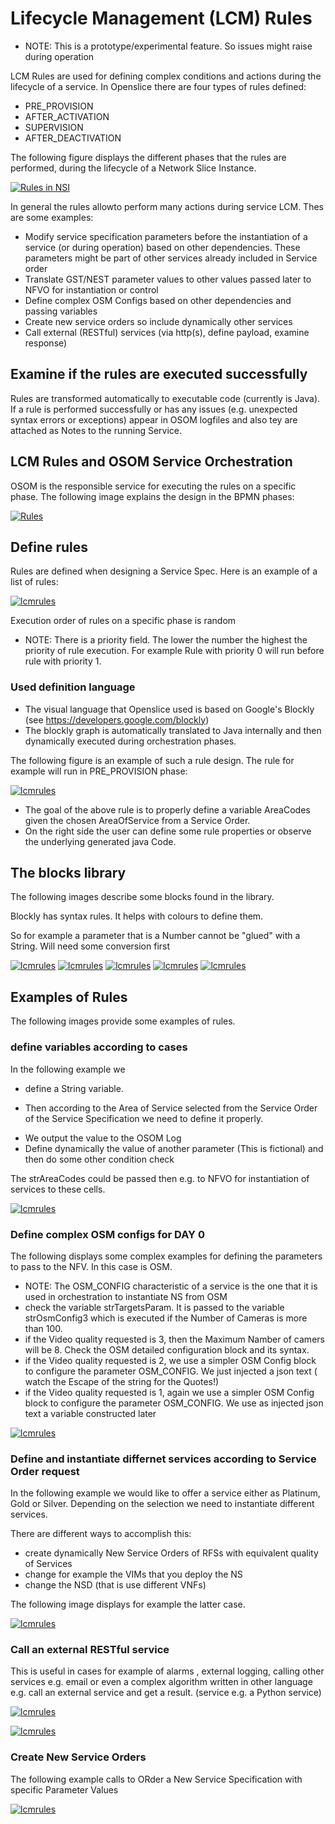 # Lifecycle Management (LCM) Rules 

* NOTE: This is a prototype/experimental feature. So issues might raise during operation

LCM Rules are used for defining complex conditions and actions during the lifecycle of a service. In Openslice there are four types of rules defined:

* PRE_PROVISION 
* AFTER_ACTIVATION 
* SUPERVISION 
* AFTER_DEACTIVATION 


The following figure displays the different phases that the rules are performed, during the lifecycle of a Network Slice Instance.

[![Rules in NSI](../images/lcm/lcmfig2.png)](../images/lcm/lcmfig1.png)


In general the rules allowto perform many actions during service LCM. Thes are some examples:

* Modify service specification parameters before the instantiation of a service (or during operation) based on other dependencies. These parameters might be part of other services already included in Service order
* Translate GST/NEST parameter values to other values passed later to NFVO for instantiation or control
* Define complex OSM Configs based on other dependencies and passing variables
* Create new service orders so include dynamically other services
* Call external (RESTful) services (via http(s), define payload, examine response)


## Examine if the rules are executed successfully 

Rules are transformed automatically to executable code (currently is Java). If a rule is performed successfully  or has any issues (e.g. unexpected syntax errors or exceptions) appear in OSOM logfiles and also tey are attached as Notes to the running Service.

## LCM Rules and OSOM Service Orchestration

OSOM is the responsible service for executing the rules on a specific phase. The following image explains the design in the BPMN phases:


[![Rules](../images/lcm/lcmfig1_osom.png)](../images/lcm/lcmfig1_osom.png)



## Define rules

Rules are defined when designing a Service Spec. Here is an example of a list of rules:


[![lcmrules](../images/lcm/lcmfig2.png)](../images/lcm/lcmfig2.png)

Execution order of rules on a specific phase is random

* NOTE: There is a priority field. The lower the number the highest the priority of rule execution. For example Rule with priority 0 will run before rule with priority 1.


### Used definition language

* The visual language that Openslice used is based on Google's Blockly (see https://developers.google.com/blockly)
* The blockly graph is automatically translated to Java internally and then dynamically executed during orchestration phases.

The following figure is an example of such a rule design. The rule for example will run in PRE_PROVISION phase:

[![lcmrules](../images/lcm/lcmfig3.png)](../images/lcm/lcmfig3.png)

* The goal of the above rule is to properly define a variable AreaCodes given the chosen AreaOfService from a Service Order.
* On the right side the user can define some rule properties or observe the underlying generated java Code.


## The blocks library

The following images describe some blocks found in the library.

Blockly has syntax rules. It helps with colours to define them. 

So for example a parameter that is a Number cannot be "glued" with a String. Will need some conversion first

[![lcmrules](../images/lcm/lcmfig4.png)](../images/lcm/lcmfig4.png)
[![lcmrules](../images/lcm/lcmfig5.png)](../images/lcm/lcmfig5.png)
[![lcmrules](../images/lcm/lcmfig6.png)](../images/lcm/lcmfig6.png)
[![lcmrules](../images/lcm/lcmfig7.png)](../images/lcm/lcmfig7.png)
[![lcmrules](../images/lcm/lcmfig8.png)](../images/lcm/lcmfig8.png)

## Examples of Rules


The following images provide some examples of rules.

### define variables according to cases

In the following example we 
* define a String variable. 
- Then according to the Area of Service selected from the Service Order of the Service Specification we need to define it properly.
* We output the value to the OSOM Log
* Define dynamically the value of another parameter (This is fictional) and then do some other condition check

The strAreaCodes could be passed then e.g. to NFVO for instantiation of services to these cells.


[![lcmrules](../images/lcm/lcmfig9.png)](../images/lcm/lcmfig9.png)



### Define complex OSM configs for DAY 0

The following displays some complex examples for defining the parameters to pass to the NFV. In this case is OSM.
* NOTE: The OSM_CONFIG characteristic of a service is the one that it is used in orchestration to instantiate NS from OSM
* check the variable strTargetsParam. It is passed to the variable strOsmConfig3 which is executed if the Number of Cameras is more than 100. 
* if the Video quality requested is 3, then the Maximum Namber of camers will be 8. Check the OSM detailed configuration block and its syntax.
* if the Video quality requested is 2, we use a simpler OSM Config block to configure the parameter OSM_CONFIG. We just injected a json text ( watch the Escape of the string for the Quotes!)
* if the Video quality requested is 1, again we use a simpler OSM Config block to configure the parameter OSM_CONFIG. We use as injected json text a variable constructed later


[![lcmrules](../images/lcm/lcmfig10.png)](../images/lcm/lcmfig10.png)


### Define and instantiate differnet services according to Service Order request

In the following example we would like to offer a service either as Platinum, Gold or Silver. Depending on the selection we need to instantiate different services.

There are different ways to accomplish this:

* create dynamically New Service Orders of RFSs with equivalent quality of Services
* change for example the VIMs that you deploy the NS
* change the NSD (that is use different VNFs)

The following image displays for example the latter case.

[![lcmrules](../images/lcm/lcmfig11.png)](../images/lcm/lcmfig11.png)


### Call an external RESTful service

This is useful in cases for example of alarms , external logging, calling other services e.g. email or even a complex algorithm written in other language e.g. call an external service and get a result. (service e.g. a Python service)


[![lcmrules](../images/lcm/lcmfig12.png)](../images/lcm/lcmfig12.png)

[![lcmrules](../images/lcm/lcmfig13.png)](../images/lcm/lcmfig13.png)

### Create New Service Orders

The following example calls to ORder a New Service Specification with specific Parameter Values

[![lcmrules](../images/lcm/lcmfig14.png)](../images/lcm/lcmfig14.png)





